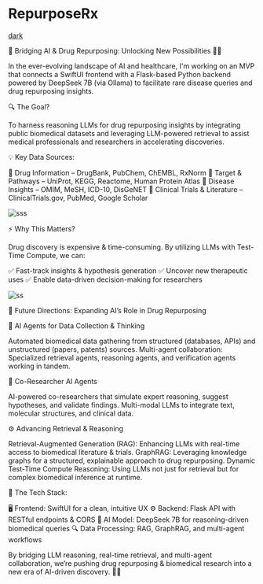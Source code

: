 # RepurposeRx

[dark](https://github.com/user-attachments/assets/e2c0f9d7-8f8d-4530-8f52-4f3c6c27400f)


🚀 Bridging AI & Drug Repurposing: Unlocking New Possibilities 🧬💊

In the ever-evolving landscape of AI and healthcare, I'm working on an MVP that connects a SwiftUI frontend with a Flask-based Python backend powered by DeepSeek 7B (via Ollama) to facilitate rare disease queries and drug repurposing insights.

🔍 The Goal?

To harness reasoning LLMs for drug repurposing insights by integrating public biomedical datasets and leveraging LLM-powered retrieval to assist medical professionals and researchers in accelerating discoveries.

💡 Key Data Sources:

📌 Drug Information – DrugBank, PubChem, ChEMBL, RxNorm
 📌 Target & Pathways – UniProt, KEGG, Reactome, Human Protein Atlas
 📌 Disease Insights – OMIM, MeSH, ICD-10, DisGeNET
 📌 Clinical Trials & Literature – ClinicalTrials.gov, PubMed, Google Scholar
 
![sss](https://github.com/user-attachments/assets/41145d27-e2ad-429f-816d-f0d0e300a892)

⚡ Why This Matters?

Drug discovery is expensive & time-consuming. By utilizing LLMs with Test-Time Compute, we can:

 ✅ Fast-track insights & hypothesis generation
 ✅ Uncover new therapeutic uses
 ✅ Enable data-driven decision-making for researchers
 
 ![ss](https://github.com/user-attachments/assets/a0ea28e1-0014-49be-bf7a-8451eb80c536)


🔭 Future Directions: Expanding AI’s Role in Drug Repurposing

🤖 AI Agents for Data Collection & Thinking

Automated biomedical data gathering from structured (databases, APIs) and unstructured (papers, patents) sources.
Multi-agent collaboration: Specialized retrieval agents, reasoning agents, and verification agents working in tandem.

🧠 Co-Researcher AI Agents

AI-powered co-researchers that simulate expert reasoning, suggest hypotheses, and validate findings.
Multi-modal LLMs to integrate text, molecular structures, and clinical data.

⚙️ Advancing Retrieval & Reasoning

Retrieval-Augmented Generation (RAG): Enhancing LLMs with real-time access to biomedical literature & trials.
GraphRAG: Leveraging knowledge graphs for a structured, explainable approach to drug repurposing.
Dynamic Test-Time Compute Reasoning: Using LLMs not just for retrieval but for complex biomedical inference at runtime.

🎯 The Tech Stack:

🖥️ Frontend: SwiftUI for a clean, intuitive UX
 ⚙️ Backend: Flask API with RESTful endpoints & CORS
 🧠 AI Model: DeepSeek 7B for reasoning-driven biomedical queries
 🔍 Data Processing: RAG, GraphRAG, and multi-agent workflows

By bridging LLM reasoning, real-time retrieval, and multi-agent collaboration, we’re pushing drug repurposing & biomedical research into a new era of AI-driven discovery. 🚀🔬
